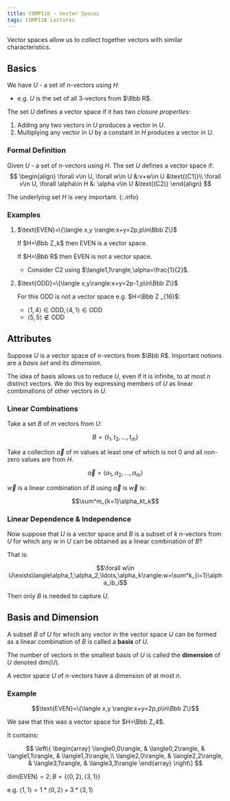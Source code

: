 ```yaml
---
title: COMP116 - Vector Spaces
tags: COMP116 Lectures
---
```


Vector spaces allow us to collect together vectors with similar characteristics.

## Basics

We have $U$ - a set of $n$-vectors using $H$:

* e.g. $U$ is the set of all 3-vectors from $\Bbb R$.

The set $U$ defines a vector space if it has two *closure properties*:

1. Adding any two vectors in $U$ produces a vector in $U$.
1. Multiplying any vector in $U$ by a constant in $H$ produces a vector in $U$.

### Formal Definition

Given $U$ - a set of $n$-vectors using $H$. The set $U$ defines a vector space if:
$$
\begin{align}
\forall v\in U, \forall w\in U &:v+w\in U &\text{(C1)}\\
\forall v\in U, \forall \alpha\in H &: \alpha v\in U &\text{(C2)}
\end{align}
$$

The underlying set $H$ is very important.
{:.info}

### Examples

1. $\text{EVEN}=\{\langle x,y \rangle:x+y=2p,p\in\Bbb Z\}$

	If $H=\Bbb Z_k$ then $\text{EVEN}$ is a vector space.
	
	If $H=\Bbb R$ then $\text{EVEN}$ is not a vector space.
	
	* Consider C2 using $\langle1,1\rangle,\alpha=\frac{1}{2}$.
	
2. $\text{ODD}=\{\langle x,y\rangle:x+y=2p-1,p\in\Bbb Z\}$

	For this $\text{ODD}$ is not a vector space e.g. $H=\Bbb Z _{16}$:

	* $\langle1,4\rangle\in\text{ODD},\langle4,1\rangle\in\text{ODD}$
	* $\langle5,5\rangle\notin\text{ODD}$

## Attributes

Suppose $U$ is a vector space of $n$-vectors from $\Bbb R$. Important notions are a *basis set* and its *dimension*.

The idea of basis allows us to reduce $U$, even if it is infinite, to at most $n$ distinct vectors. We do this by expressing members of $U$ as linear combinations of other vectors in $U$.

### Linear Combinations

Take a set $B$ of $m$ vectors from $U$:

$$B=\{t_1,t_2,\ldots,t_m\}$$

Take a collection $\vec a$ of $m$ values at least one of which is not 0 and all non-zero values are from $H$.

$$\vec a=\langle\alpha_1,\alpha_2,\ldots,\alpha_m\rangle$$

$\vec w$ is a linear combination of $B$ using $\vec a$ is $\vec w$ is:

$$\sum^m_{k=1}\alpha_kt_k$$

### Linear Dependence & Independence

Now suppose that $U$ is a vector space and $B$ is a subset of $k$ $n$-vectors from $U$ for which any $w$ in $U$ can be obtained as a linear combination of $B$?

That is:

$$\forall w\in U\exists\langle\alpha_1,\alpha_2,\ldots,\alpha_k\rangle:w=\sum^k_{i=1}\alpha_ib_i$$

Then only $B$ is needed to capture $U$.

## Basis and Dimension

A subset $B$ of $U$ for which any vector in the vector space $U$ can be formed as a linear combination of $B$ is called a **basis** of $U$.

The number of vectors in the smallest basis of $U$ is called the **dimension** of $U$ denoted $\text{dim}(U)$.

A vector space $U$ of $n$-vectors have a dimension of at most $n$.

### Example

$$\text{EVEN}=\{\langle x,y \rangle:x+y=2p,p\in\Bbb Z\}$$

We saw that this was a vector space for $H=\Bbb Z_4$.

It contains:

$$
\left\{
\begin{array}
	\langle0,0\rangle, & \langle0,2\rangle, & \langle1,1\rangle, & \langle1,3\rangle,\\
	\langle2,0\rangle, & \langle2,2\rangle, & \langle3,1\rangle, & \langle3,3\rangle
\end{array}
\right\}
$$

$\text{dim(EVEN)}=2;B=\{\langle0,2\rangle,\langle3,1\rangle\}$

e.g. $\langle1,1\rangle=1*\langle0,2\rangle+3*\langle3,1\rangle$